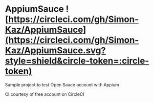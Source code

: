 # AppiumSauce ![https://circleci.com/gh/Simon-Kaz/AppiumSauce](https://circleci.com/gh/Simon-Kaz/AppiumSauce.svg?style=shield&circle-token=:circle-token) 
Sample project to test Open Sauce account with Appium

CI courtesy of free account on CircleCI
